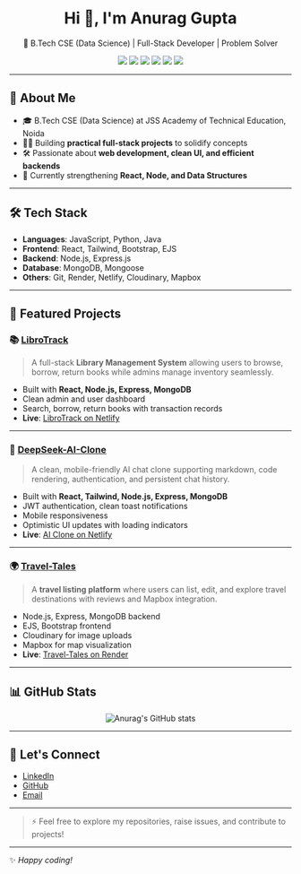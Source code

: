 <h1 align="center">Hi 👋, I'm Anurag Gupta</h1>
<p align="center">
  🚀 B.Tech CSE (Data Science) | Full-Stack Developer | Problem Solver
</p>

<p align="center">
  <img src="https://img.shields.io/badge/React-20232A?style=for-the-badge&logo=react&logoColor=61DAFB" />
  <img src="https://img.shields.io/badge/Node.js-339933?style=for-the-badge&logo=nodedotjs&logoColor=white" />
  <img src="https://img.shields.io/badge/Express.js-000000?style=for-the-badge&logo=express&logoColor=white" />
  <img src="https://img.shields.io/badge/MongoDB-4EA94B?style=for-the-badge&logo=mongodb&logoColor=white" />
  <img src="https://img.shields.io/badge/Tailwind_CSS-38B2AC?style=for-the-badge&logo=tailwind-css&logoColor=white" />
  <img src="https://img.shields.io/badge/Bootstrap-563D7C?style=for-the-badge&logo=bootstrap&logoColor=white" />
</p>

---

## 🚀 About Me

- 🎓 B.Tech CSE (Data Science) at JSS Academy of Technical Education, Noida
- 👨‍💻 Building **practical full-stack projects** to solidify concepts
- 🛠️ Passionate about **web development, clean UI, and efficient backends**
- 🌱 Currently strengthening **React, Node, and Data Structures**

---

## 🛠️ Tech Stack

- **Languages**: JavaScript, Python, Java
- **Frontend**: React, Tailwind, Bootstrap, EJS
- **Backend**: Node.js, Express.js
- **Database**: MongoDB, Mongoose
- **Others**: Git, Render, Netlify, Cloudinary, Mapbox

---

## 🌟 Featured Projects

### 📚 **[LibroTrack](https://github.com/Anurag888000/LibroTrack)**

> A full-stack **Library Management System** allowing users to browse, borrow, return books while admins manage inventory seamlessly.

- Built with **React, Node.js, Express, MongoDB**
- Clean admin and user dashboard
- Search, borrow, return books with transaction records
- **Live**: [LibroTrack on Netlify](https://libro-track.netlify.app/)

---

### 🤖 **[DeepSeek-AI-Clone](https://github.com/Anurag888000/DeepSeek-AI-Clone)**

> A clean, mobile-friendly AI chat clone supporting markdown, code rendering, authentication, and persistent chat history.

- Built with **React, Tailwind, Node.js, Express, MongoDB**
- JWT authentication, clean toast notifications
- Mobile responsiveness
- Optimistic UI updates with loading indicators
- **Live**: [AI Clone on Netlify](https://deepseek-ai-clone.netlify.app/)

---

### 🌍 **[Travel-Tales](https://github.com/Anurag888000/Travel-Tales)**

> A **travel listing platform** where users can list, edit, and explore travel destinations with reviews and Mapbox integration.

- Node.js, Express, MongoDB backend
- EJS, Bootstrap frontend
- Cloudinary for image uploads
- Mapbox for map visualization
- **Live**: [Travel-Tales on Render](https://travel-tales-vh6r.onrender.com/)

---

## 📊 GitHub Stats

<p align="center">
  <img src="https://github-readme-stats.vercel.app/api?username=Anurag888000&show_icons=true&theme=radical" alt="Anurag's GitHub stats" />
</p>

---

## 🤝 Let's Connect

- [LinkedIn](https://www.linkedin.com/in/anurag-gupta-b566a224b/)
- [GitHub](https://github.com/Anurag888000)
- [Email](Ashish888000@gmail.com)

---

> ⚡ Feel free to explore my repositories, raise issues, and contribute to projects!

---


✨ *Happy coding!*

